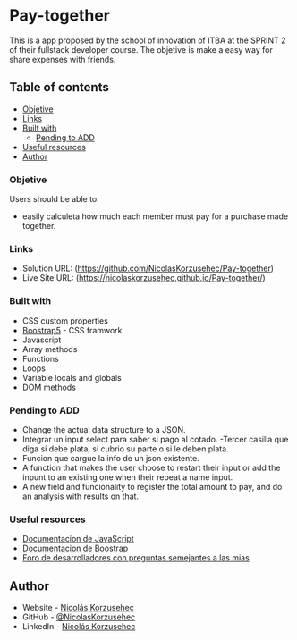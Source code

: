 # Pay-together
This is a app proposed by the school of innovation of ITBA at the SPRINT 2 of their fullstack developer course. The objetive is make a easy way for share expenses with friends.


## Table of contents

  - [Objetive](#objetive)
  - [Links](#links)
  - [Built with](#built-with)
    - [Pending to ADD](#pending-to-add )
  - [Useful resources](#useful-resources)
  - [Author](#author)


### Objetive

Users should be able to:

- easily calculeta how much each member must pay for a purchase made together.


### Links

- Solution URL: (https://github.com/NicolasKorzusehec/Pay-together)
- Live Site URL: (https://nicolaskorzusehec.github.io/Pay-together/)


### Built with

- CSS custom properties
- [Boostrap5](https://getbootstrap.com/) - CSS framwork
- Javascript
- Array methods
- Functions
- Loops
- Variable locals and globals
- DOM methods

### Pending to ADD

- Change the actual data structure to a JSON.
- Integrar un input select para saber si pago al cotado.
-Tercer casilla que diga si debe plata, si cubrio su parte o si le deben plata.
- Funcion que cargue la info de un json existente.
- A function that makes the user choose to restart their input or add the inpunt to an existing one when their repeat a name input.
- A new field and funcionality to register the total amount to pay, and do an analysis with results on that.

### Useful resources

- [Documentacion de JavaScript](https://es.javascript.info/)
- [Documentacion de Boostrap](https://getbootstrap.com/)
- [Foro de desarrolladores con preguntas semejantes a las mias](https://es.stackoverflow.com/)


## Author

- Website - [Nicolás Korzusehec](https://www.your-site.com)
- GitHub - [@NicolasKorzusehec](https://github.com/NicolasKorzusehec)
- LinkedIn - [Nicolás Korzusehec](https://www.linkedin.com/in/nicol%C3%A1s-korzusehec/)

